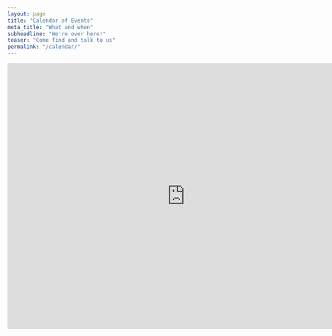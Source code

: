 ```yaml
---
layout: page
title: "Calendar of Events"
meta_title: "What and when"
subheadline: "We're over here!"
teaser: "Come find and talk to us"
permalink: "/calendar/"
---
```


<iframe src="https://calendar.google.com/calendar/embed?src=vt.edu_tfura9763p2tqah9ab8gsboinc%40group.calendar.google.com&ctz=America/New_York" style="border: 0" width="800" height="600" frameborder="0" scrolling="no"></iframe>
